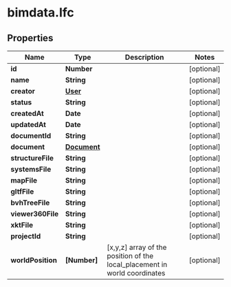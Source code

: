 # bimdata.Ifc

## Properties

Name | Type | Description | Notes
------------ | ------------- | ------------- | -------------
**id** | **Number** |  | [optional] 
**name** | **String** |  | [optional] 
**creator** | [**User**](User.md) |  | [optional] 
**status** | **String** |  | [optional] 
**createdAt** | **Date** |  | [optional] 
**updatedAt** | **Date** |  | [optional] 
**documentId** | **String** |  | [optional] 
**document** | [**Document**](Document.md) |  | [optional] 
**structureFile** | **String** |  | [optional] 
**systemsFile** | **String** |  | [optional] 
**mapFile** | **String** |  | [optional] 
**gltfFile** | **String** |  | [optional] 
**bvhTreeFile** | **String** |  | [optional] 
**viewer360File** | **String** |  | [optional] 
**xktFile** | **String** |  | [optional] 
**projectId** | **String** |  | [optional] 
**worldPosition** | **[Number]** | [x,y,z] array of the position of the local_placement in world coordinates | [optional] 



